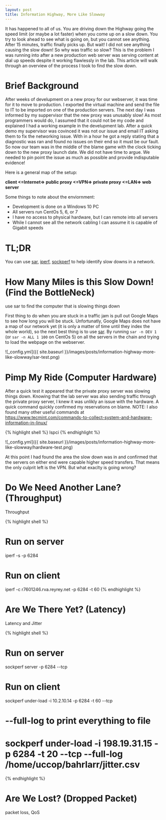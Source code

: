 ```yaml
---
layout: post
title: Information Highway, More Like Slowway
---
```

It has happened to all of us. You are driving down the Highway going the speed limit (or maybe a lot faster) when you come up on a slow down. You try to look ahead to see what is going on, but you cannot see anything. After 15 minutes, traffic finally picks up. But wait! I did not see anything causing the slow down! So why was traffic so slow? This is the problem I was running into after a new production web server was serving content at dial up speeds despite it working flawlessly in the lab. This article will walk through an overview of the process I took to find the slow down. 

# Brief Background
After weeks of develupment on a new proxy for our webserver, it was time for it to move to production. I exported the virtual machine and send the file to IT to be imported on one of the production servers. The next day I was informed by my suppervisor that the new proxy was unusably slow! As most programmers would do, I assumed that it could not be my code and explained I had a working example in the develupment lab. After a quick demo my supervisor was covinced it was not our issue and email IT asking them to fix the networking issue. With in a hour he got a reply stating that a diagnostic was ran and found no issues on their end so it must be our fault. So now our team was in the middle of the blame game with the clock ticking down to the new proxy launch date. We did not have time to argue. We needed to pin point the issue as much as possible and provide indisputable evidence!

Here is a general map of the setup:

**client <=Internet=> public proxy <=VPN=> private proxy <=LAN=> web server**

Some things to note about the enviornment:
* Development is done on a Windows 10 PC
* All servers run CentOs 5, 6, or 7
* I have no access to physical hardware, but I can remote into all servers
* While I cannot see all the network cabling I can assume it is capable of Gigabit speeds

# TL;DR
You can use [sar](https://linux.die.net/man/1/sar), [iperf](https://iperf.fr/), [sockperf](https://github.com/Mellanox/sockperf) to help identify slow downs in a network.

# How Many Miles is this Slow Down! (Find the BottleNeck)
use sar to find the computer that is slowing things down

First thing to do when you are stuck in a traffic jam is pull out Google Maps to see how long you will be stuck. Unfortunatly, Google Maps does not have a map of our network yet (it is only a matter of time until they index the whole world), so the next best thing is to use [sar](https://linux.die.net/man/1/sar). By running ```sar -n DEV 1``` (or ```sar -n ALL 1 100``` on CentOs 5) on all the servers in the chain and trying to load the webpage on the webserver.

![_config.yml]({{ site.baseurl }}/images/posts/information-highway-more-like-slowway/sar-test.png)

# Pimp My Ride (Computer Hardware)
After a quick test it appeared that the private proxy server was slowing things down. Knowing that the lab server was also sending traffic through the private proxy server, I knew it was unlikly an issue with the hardware. A quick command quickly confirmed my reservations on blame. NOTE: I also found many other useful commands at https://www.tecmint.com/commands-to-collect-system-and-hardware-information-in-linux/

{% highlight shell %}
lspci
{% endhighlight %}

![_config.yml]({{ site.baseurl }}/images/posts/information-highway-more-like-slowway/hardware-test.png)

At this point I had found the area the slow down was in and confirmed that the servers on either end were capable higher speed transfers. That means the only culprit left is the VPN. But what exaclty is going wrong?

# Do We Need Another Lane? (Throughput)
Throughput

{% highlight shell %}
# Run on server
iperf -s -p 6284

# Run on client
iperf -c r7601246.rva.reyrey.net -p 6284 -t 60
{% endhighlight %}

# Are We There Yet? (Latency)
Latency and Jitter

{% highlight shell %}
# Run on server
sockperf server -p 6284 --tcp

# Run on client
sockperf under-load -i 10.2.10.14 -p 6284 -t 60 --tcp
# --full-log to print everything to file
# sockperf under-load -i 198.19.31.15 -p 6284 -t 20 --tcp --full-log /home/uccop/bahrlarr/jitter.csv
{% endhighlight %}

# Are We Lost? (Dropped Packet)
packet loss, QoS
